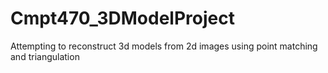 # Cmpt470_3DModelProject
Attempting to reconstruct 3d models from 2d images using point matching and triangulation
